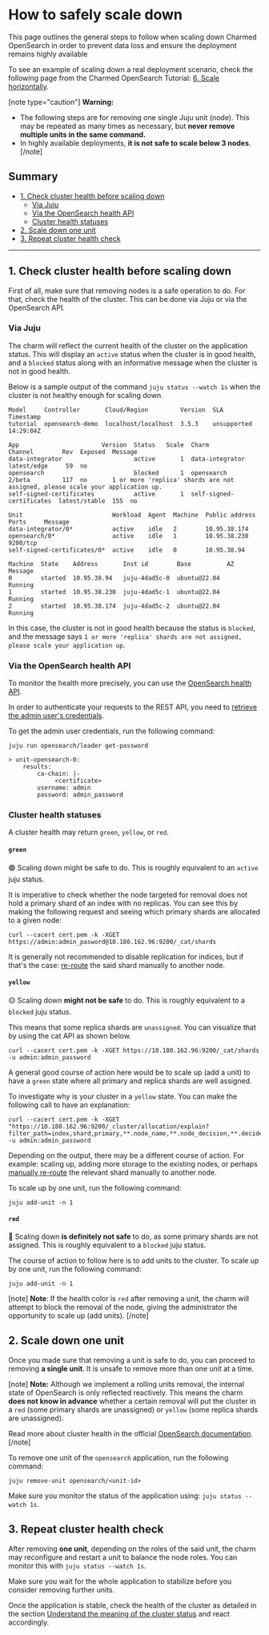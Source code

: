# How to safely scale down 

This page outlines the general steps to follow when scaling down Charmed OpenSearch in order to prevent data loss and ensure the deployment remains highly available

To see an example of scaling down a real deployment scenario, check the following page from the Charmed OpenSearch Tutorial: [6. Scale horizontally](/t/9720).

[note type="caution"]
**Warning:**
* The following steps are for removing one single Juju unit (node). This may be repeated as many times as necessary, but **never remove multiple units in the same command.** 
* In highly available deployments, **it is not safe to scale below 3 nodes**. 
[/note]

## Summary
* [1. Check cluster health before scaling down](#1-check-cluster-health-before-scaling-down)
  * [Via Juju](#via-juju)
  * [Via the OpenSearch health API](#via-the-opensearch-health-api)
  * [Cluster health statuses](#cluster-health-statuses)
* [2. Scale down one unit](#2-scale-down-one-unit)
* [3. Repeat cluster health check](#3-repeat-cluster-health-check)

---

## 1. Check cluster health before scaling down

First of all, make sure that removing nodes is a safe operation to do. For that, check the health of the cluster. This can be done via Juju or via the OpenSearch API.

### Via Juju

The charm will reflect the current health of the cluster on the application status. This will display an `active` status when the cluster is in good health, and a `blocked` status along with an informative message when the cluster is not in good health.  

Below is a sample output of the command `juju status --watch 1s` when the cluster is not healthy enough for scaling down. 
 
```shell
Model     Controller       Cloud/Region         Version  SLA          Timestamp
tutorial  opensearch-demo  localhost/localhost  3.5.3    unsupported  14:29:04Z

App                       Version  Status   Scale  Charm                     Channel        Rev  Exposed  Message
data-integrator                    active       1  data-integrator           latest/edge     59  no
opensearch                         blocked      1  opensearch                2/beta         117  no       1 or more 'replica' shards are not assigned, please scale your application up.
self-signed-certificates           active       1  self-signed-certificates  latest/stable  155  no

Unit                         Workload  Agent  Machine  Public address  Ports     Message
data-integrator/0*           active    idle   2        10.95.38.174
opensearch/0*                active    idle   1        10.95.38.230    9200/tcp
self-signed-certificates/0*  active    idle   0        10.95.38.94

Machine  State    Address       Inst id        Base          AZ  Message
0        started  10.95.38.94   juju-4dad5c-0  ubuntu@22.04      Running
1        started  10.95.38.230  juju-4dad5c-1  ubuntu@22.04      Running
2        started  10.95.38.174  juju-4dad5c-2  ubuntu@22.04      Running
```
In this case, the cluster is not in good health because the status is `blocked`, and the message says `1 or more 'replica' shards are not assigned, please scale your application up`.

### Via the OpenSearch health API

To monitor the health more precisely, you can use the [OpenSearch health API](https://opensearch.org/docs/latest/api-reference/cluster-api/cluster-health/).

In order to authenticate your requests to the REST API, you need to [retrieve the admin user's credentials](/t/9728). 

To get the admin user credentials, run the following command:
```shell
juju run opensearch/leader get-password

> unit-opensearch-0:
    results:
        ca-chain: |-
             <certificate>
        username: admin
        password: admin_password
``` 

### Cluster health statuses

A cluster health may return `green`, `yellow`, or `red`.

#### `green`

 :green_circle: Scaling down might be safe to do. This is roughly equivalent to an `active` juju status.

It is imperative to check whether the node targeted for removal does not hold a primary shard of an index with no replicas. You can see this by making the following request and seeing which primary shards are allocated to a given node:

```shell
curl --cacert cert.pem -k -XGET https://admin:admin_pasword@10.180.162.96:9200/_cat/shards
```
It is generally not recommended to disable replication for indices, but if that's the case: [re-route](https://www.elastic.co/guide/en/elasticsearch/reference/7.10/cluster-reroute.html) the said shard manually to another node.

#### `yellow` 

:yellow_circle: Scaling down **might not be safe** to do. This is roughly equivalent to a `blocked` juju status.

This means that some replica shards are `unassigned`. You can visualize that by using the cat API as shown below.

```shell
curl --cacert cert.pem -k -XGET https://10.180.162.96:9200/_cat/shards -u admin:admin_password
```
A general good course of action here would be to scale up (add a unit) to have a `green` state where all primary and replica shards are well assigned. 

To investigate why is your cluster in a `yellow` state. You can make the following call to have an explanation:

```shell
curl --cacert cert.pem -k -XGET "https://10.180.162.96:9200/_cluster/allocation/explain?filter_path=index,shard,primary,**.node_name,**.node_decision,**.decider,**.decision,**.*explanation,**.unassigned_info,**.*delay"  -u admin:admin_password
``` 
<!-- What can we expect as an output?-->
Depending on the output, there may be a different course of action. For example: scaling up, adding more storage to the existing nodes, or perhaps [manually re-route](https://www.elastic.co/guide/en/elasticsearch/reference/7.10/cluster-reroute.html) the relevant shard manually to another node.

To scale up by one unit, run the following command:
```shell
juju add-unit -n 1
```

#### `red`  

:red_circle: Scaling down **is definitely not safe** to do, as some primary shards are not assigned. This is roughly equivalent to a `blocked` juju status.

The course of action to follow here is to add units to the cluster. To scale up by one unit, run the following command:
```shell
juju add-unit -n 1
```

[note]
**Note**: If the health color is `red` after removing a unit, the charm will attempt to block the removal of the node, giving the administrator the opportunity to scale up (add units).
[/note]

<!-- TODO: clarify
**Note:** You'll notice we did not use the certificates to authenticate the curl requests above, in a real world example you should always make sure you verify your requests with the TLS certificates received from the `get-password` action.
i.e:
```
curl --cacert cert.pem -XGET https://admin:admin_password@10.180.162.96:9200/_cluster/health
``` 
-->
## 2. Scale down one unit

Once you made sure that removing a unit is safe to do, you can proceed to removing **a single unit**. It is unsafe to remove more than one unit at a time.

[note]
**Note:** Although we implement a rolling units removal, the internal state of OpenSearch is only reflected reactively. This means the charm **does not know in advance** whether a certain removal will put the cluster in a `red` (some primary shards are unassigned) or `yellow` (some replica shards are unassigned).

Read more about cluster health in the official [OpenSearch documentation](https://opensearch.org/docs/latest/api-reference/cluster-api/cluster-health/).
[/note]

To remove one unit of the `opensearch` application, run the following command:
```shell
juju remove-unit opensearch/<unit-id>
```

Make sure you monitor the status of the application using: `juju status --watch 1s`.

## 3. Repeat cluster health check

After removing **one unit**, depending on the roles of the said unit, the charm may reconfigure and restart a unit to balance the node roles. You can monitor this with `juju status --watch 1s`.
<!-- what happens to each role?-->

Make sure you wait for the whole application to stabilize before you consider removing further units.

Once the application is stable, check the health of the cluster as detailed in the section [Understand the meaning of the cluster status](#cluster-health-statuses) and react accordingly.